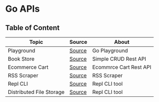 # Go APIs

## Table of Content

| Topic                    | Source                                | About                  |
| ------------------------ | ------------------------------------- | ---------------------- |
| Playground               | [Source](./playground/)               | Go Playground          |
| Book Store               | [Source](./book-store/)               | Simple CRUD Rest API   |
| Ecommerce Cart           | [Source](./ecommerce-cart/)           | Ecommrce Cart Rest API |
| RSS Scraper              | [Source](./rss-scraper/)              | RSS Scraper            |
| Repl CLI                 | [Source](./repl-cli/)                 | Repl CLI tool          |
| Distributed File Storage | [Source](./distributed-file-storage/) | Repl CLI tool          |
